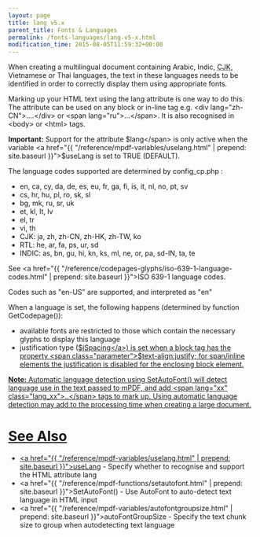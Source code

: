 ```yaml
---
layout: page
title: lang v5.x
parent_title: Fonts & Languages
permalink: /fonts-languages/lang-v5-x.html
modification_time: 2015-08-05T11:59:32+00:00
---
```


When creating a multilingual document containing Arabic, Indic, 
<acronym title="Chinese-Japanese-Korean languages">CJK</acronym>, Vietnamese or Thai languages, the text in these
languages needs to be identified in order to correctly display them using appropriate fonts.

Marking up your HTML text using the lang attribute is one way to do this. The attribute can be used on any block or 
in-line tag e.g. &lt;div lang="zh-CN"&gt;....&lt;/div&gt; or &lt;span lang="ru"&gt;...&lt;/span&gt;. It is also 
recognised in &lt;body&gt; or &lt;html&gt; tags.

**Important:** Support for the attribute <span class="parameter">$lang</span> is only active when the variable 
<a href="{{ "/reference/mpdf-variables/uselang.html" | prepend: site.baseurl }}">$useLang</a> is set to 
<span class="smallblock">TRUE</span> (<span class="smallblock">DEFAULT</span>).

The language codes supported are determined by <span class="filename">config_cp.php</span> :

- en, ca, cy, da, de, es, eu, fr, ga, fi, is, it, nl, no, pt, sv
- cs, hr, hu, pl, ro, sk, sl
- bg, mk, ru, sr, uk
- et, kl, lt, lv
- el, tr
- vi, th
- CJK: ja, zh, zh-CN, zh-HK, zh-TW, ko
- RTL: he, ar, fa, ps, ur, sd
- INDIC: as, bn, gu, hi, kn, ks, ml, ne, or, pa, sd-IN, ta, te

See <a href="{{ "/reference/codepages-glyphs/iso-639-1-language-codes.html" | prepend: site.baseurl }}">ISO 639-1 language codes</a>.

Codes such as "en-US" are supported, and interpreted as "en"

When a language is set, the following happens (determined by function <span class="function">GetCodepage()</span>):

- available fonts are restricted to those which contain the necessary glyphs to display this language
- justification type (<a href="index9a03.html?tid=203">$jSpacing</a>) is set when a block tag has the property 
  <span class="parameter">$text-align:justify</span>; for span/inline elements the justification 
  is disabled for the enclosing block element.

<div class="alert alert-info" role="alert">
	<strong>Note:</strong> Automatic language detection using <span class="function">SetAutoFont()</span> 
    will detect language use in the text passed to mPDF, and add 
    <span class="filename">&lt;span lang="xx" class="lang_xx"&gt;..&lt;/span&gt;</span> tags to mark up. 
    Using automatic language detection may add to the processing time when creating a large document.
</div>

# See Also

- <a href="{{ "/reference/mpdf-variables/uselang.html" | prepend: site.baseurl }}">useLang</a> - Specify whether to recognise and support the HTML attribute lang
- <a href="{{ "/reference/mpdf-functions/setautofont.html" | prepend: site.baseurl }}">SetAutoFont()</a> - Use AutoFont to auto-detect text language in HTML input
- <a href="{{ "/reference/mpdf-variables/autofontgroupsize.html" | prepend: site.baseurl }}">autoFontGroupSize</a> - Specify the text chunk size to group when autodetecting text language
